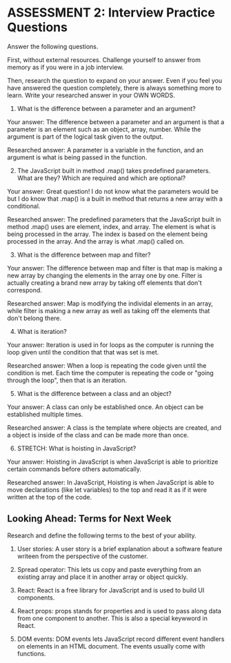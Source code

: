 # ASSESSMENT 2: Interview Practice Questions

Answer the following questions.

First, without external resources. Challenge yourself to answer from memory as if you were in a job interview.

Then, research the question to expand on your answer. Even if you feel you have answered the question completely, there is always something more to learn. Write your researched answer in your OWN WORDS.

1. What is the difference between a parameter and an argument?

Your answer: The difference between a parameter and an argument is that a parameter is an element such as an object, array, number. While the argument is part of the logical task given to the output.

Researched answer: A parameter is a variable in the function, and an argument is what is being passed in the function.


2. The JavaScript built in method .map() takes predefined parameters. What are they? Which are required and which are optional?

Your answer: Great question! I do not know what the parameters would be but I do know that .map() is a built in method that returns a new array with a conditional. 

Researched answer: The predefined parameters that the JavaScript built in method .map() uses are element, index, and array. The element is what is being processed in the array. The index is based on the element being processed in the array. And the array is what .map() called on. 

3. What is the difference between map and filter?

Your answer: The difference between map and filter is that map is making a new array by changing the elements in the array one by one. Filter is actually creating a brand new array by taking off elements that don't correspond. 

Researched answer: Map is modifying the individal elements in an array, while filter is making a new array as well as taking off the elements that don't belong there. 

4. What is iteration?

Your answer: Iteration is used in for loops as the computer is running the loop given until the condition that that was set is met.

Researched answer: When a loop is repeating the code given until the condition is met. Each time the computer is repeating the code or "going through the loop", then that is an iteration.

5. What is the difference between a class and an object?

Your answer: A class can only be established once. An object can be established multiple times. 

Researched answer: A class is the template where objects are created, and a object is inside of the class and can be made more than once.

6. STRETCH: What is hoisting in JavaScript?

Your answer: Hoisting in JavaScript is when JavaScript is able to prioritize certain commands before others automatically.

Researched answer: In JavaScript, Hoisting is when JavaScript is able to move declarations (like let variables) to the top and read it as if it were written at the top of the code. 

## Looking Ahead: Terms for Next Week

Research and define the following terms to the best of your ability.

1. User stories: A user story is a brief explanation about a software feature writeen from the perspective of the customer.

2. Spread operator: This lets us copy and paste everything from an existing array and place it in another array or object quickly.

3. React: React is a free library for JavaScript and is used to build UI components.

4. React props: props stands for properties and is used to pass along data from one component to another. This is also a special keywword in React.

5. DOM events: DOM events lets JavaScript record different event handlers on elements in an HTML document. The events usually come with functions.
